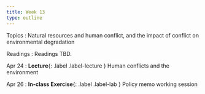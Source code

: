 ```yaml
---
title: Week 13
type: outline
---
```


Topics
: Natural resources and human conflict, and the impact of conflict on environmental degradation

Readings
:  Readings TBD.

Apr 24
: **Lecture**{: .label .label-lecture } Human conflicts and the environment

Apr 26
: **In-class Exercise**{: .label .label-lab } Policy memo working session
